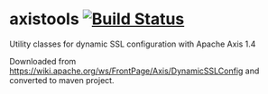 # axistools [![Build Status](https://travis-ci.org/linhkuivanen/axistools.svg?branch=master)](https://travis-ci.org/linhkuivanen/axistools)
Utility classes for dynamic SSL configuration with Apache Axis 1.4

Downloaded from https://wiki.apache.org/ws/FrontPage/Axis/DynamicSSLConfig and converted to maven project.
